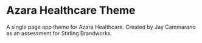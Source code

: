 # Azara Healthcare Theme

A single page app theme for Azara Healthcare. Created by Jay Cammarano as an assessment for Stirling Brandworks.
